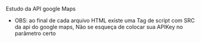
Estudo da API google Maps

* OBS: ao final de cada arquivo HTML existe uma Tag de script com SRC da api do google maps, Não se esqueça de colocar sua APIKey no parâmetro certo
<script async defer src="https://maps.googleapis.com/maps/api/js?key=SuaKey&callback=initMap">

![mapa](https://i.ibb.co/kGyfXK3/Captura-de-tela-de-2019-02-24-16-59-55.png)
